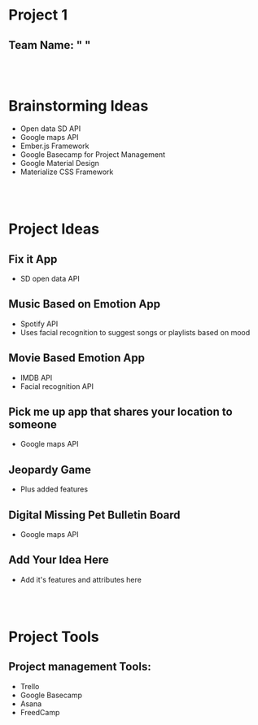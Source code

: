 # Project 1
## Team Name: "   "


<br><br>


# Brainstorming Ideas
 
- Open data SD API
- Google maps API
- Ember.js Framework
- Google Basecamp for Project Management
- Google Material Design 
- Materialize CSS Framework




<br><br>



# Project Ideas

## Fix it App
- SD open data API


## Music Based on Emotion App
- Spotify API
- Uses facial recognition to suggest songs or playlists based on mood

## Movie Based Emotion App
- IMDB API
- Facial recognition API

## Pick me up app that shares your location to someone
- Google maps API

## Jeopardy Game
- Plus added features


## Digital Missing Pet Bulletin Board
- Google maps API


## Add Your Idea Here
- Add it's features and attributes here 



<br><br>





# Project Tools 

## Project management Tools:
- Trello
- Google Basecamp
- Asana
- FreedCamp





